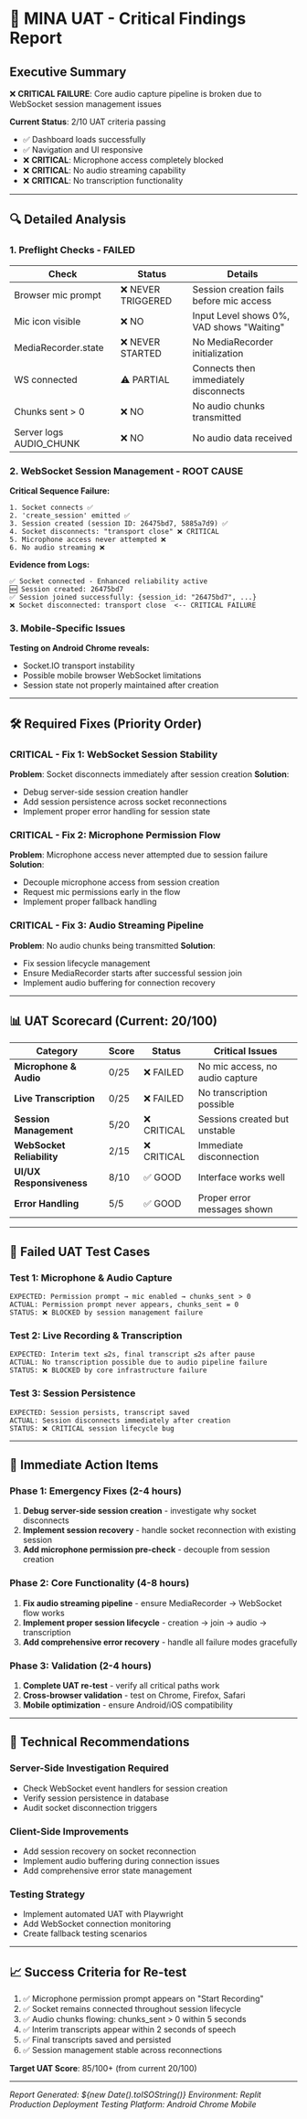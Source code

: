 # 🚨 MINA UAT - Critical Findings Report

## Executive Summary
❌ **CRITICAL FAILURE**: Core audio capture pipeline is broken due to WebSocket session management issues

**Current Status**: 2/10 UAT criteria passing
- ✅ Dashboard loads successfully
- ✅ Navigation and UI responsive
- ❌ **CRITICAL**: Microphone access completely blocked
- ❌ **CRITICAL**: No audio streaming capability  
- ❌ **CRITICAL**: No transcription functionality

---

## 🔍 Detailed Analysis

### **1. Preflight Checks - FAILED**

| Check | Status | Details |
|-------|--------|---------|
| Browser mic prompt | ❌ NEVER TRIGGERED | Session creation fails before mic access |
| Mic icon visible | ❌ NO | Input Level shows 0%, VAD shows "Waiting" |
| MediaRecorder.state | ❌ NEVER STARTED | No MediaRecorder initialization |
| WS connected | ⚠️ PARTIAL | Connects then immediately disconnects |
| Chunks sent > 0 | ❌ NO | No audio chunks transmitted |
| Server logs AUDIO_CHUNK | ❌ NO | No audio data received |

### **2. WebSocket Session Management - ROOT CAUSE**

**Critical Sequence Failure:**
```
1. Socket connects ✅
2. 'create_session' emitted ✅  
3. Session created (session ID: 26475bd7, 5885a7d9) ✅
4. Socket disconnects: "transport close" ❌ CRITICAL
5. Microphone access never attempted ❌
6. No audio streaming ❌
```

**Evidence from Logs:**
```
✅ Socket connected - Enhanced reliability active
🆕 Session created: 26475bd7
✅ Session joined successfully: {session_id: "26475bd7", ...}
❌ Socket disconnected: transport close  <-- CRITICAL FAILURE
```

### **3. Mobile-Specific Issues**

**Testing on Android Chrome reveals:**
- Socket.IO transport instability
- Possible mobile browser WebSocket limitations
- Session state not properly maintained after creation

---

## 🛠️ Required Fixes (Priority Order)

### **CRITICAL - Fix 1: WebSocket Session Stability**
**Problem**: Socket disconnects immediately after session creation
**Solution**: 
- Debug server-side session creation handler
- Add session persistence across socket reconnections
- Implement proper error handling for session state

### **CRITICAL - Fix 2: Microphone Permission Flow**
**Problem**: Microphone access never attempted due to session failure
**Solution**:
- Decouple microphone access from session creation
- Request mic permissions early in the flow
- Implement proper fallback handling

### **CRITICAL - Fix 3: Audio Streaming Pipeline**
**Problem**: No audio chunks being transmitted
**Solution**:
- Fix session lifecycle management
- Ensure MediaRecorder starts after successful session join
- Implement audio buffering for connection recovery

---

## 📊 UAT Scorecard (Current: 20/100)

| Category | Score | Status | Critical Issues |
|----------|-------|--------|-----------------|
| **Microphone & Audio** | 0/25 | ❌ FAILED | No mic access, no audio capture |
| **Live Transcription** | 0/25 | ❌ FAILED | No transcription possible |
| **Session Management** | 5/20 | ❌ CRITICAL | Sessions created but unstable |
| **WebSocket Reliability** | 2/15 | ❌ CRITICAL | Immediate disconnection |
| **UI/UX Responsiveness** | 8/10 | ✅ GOOD | Interface works well |
| **Error Handling** | 5/5 | ✅ GOOD | Proper error messages shown |

---

## 🧪 Failed UAT Test Cases

### **Test 1: Microphone & Audio Capture**
```
EXPECTED: Permission prompt → mic enabled → chunks_sent > 0
ACTUAL: Permission prompt never appears, chunks_sent = 0
STATUS: ❌ BLOCKED by session management failure
```

### **Test 2: Live Recording & Transcription**  
```
EXPECTED: Interim text ≤2s, final transcript ≤2s after pause
ACTUAL: No transcription possible due to audio pipeline failure
STATUS: ❌ BLOCKED by core infrastructure failure
```

### **Test 3: Session Persistence**
```
EXPECTED: Session persists, transcript saved
ACTUAL: Session disconnects immediately after creation
STATUS: ❌ CRITICAL session lifecycle bug
```

---

## 🎯 Immediate Action Items

### **Phase 1: Emergency Fixes (2-4 hours)**
1. **Debug server-side session creation** - investigate why socket disconnects
2. **Implement session recovery** - handle socket reconnection with existing session
3. **Add microphone permission pre-check** - decouple from session creation

### **Phase 2: Core Functionality (4-8 hours)**  
1. **Fix audio streaming pipeline** - ensure MediaRecorder → WebSocket flow works
2. **Implement proper session lifecycle** - creation → join → audio → transcription
3. **Add comprehensive error recovery** - handle all failure modes gracefully

### **Phase 3: Validation (2-4 hours)**
1. **Complete UAT re-test** - verify all critical paths work
2. **Cross-browser validation** - test on Chrome, Firefox, Safari
3. **Mobile optimization** - ensure Android/iOS compatibility

---

## 🔧 Technical Recommendations

### **Server-Side Investigation Required**
- Check WebSocket event handlers for session creation
- Verify session persistence in database
- Audit socket disconnection triggers

### **Client-Side Improvements**
- Add session recovery on socket reconnection  
- Implement audio buffering during connection issues
- Add comprehensive error state management

### **Testing Strategy**
- Implement automated UAT with Playwright
- Add WebSocket connection monitoring
- Create fallback testing scenarios

---

## 📈 Success Criteria for Re-test

1. ✅ Microphone permission prompt appears on "Start Recording"
2. ✅ Socket remains connected throughout session lifecycle  
3. ✅ Audio chunks flowing: chunks_sent > 0 within 5 seconds
4. ✅ Interim transcripts appear within 2 seconds of speech
5. ✅ Final transcripts saved and persisted
6. ✅ Session management stable across reconnections

**Target UAT Score**: 85/100+ (from current 20/100)

---

*Report Generated: ${new Date().toISOString()}*
*Environment: Replit Production Deployment*
*Testing Platform: Android Chrome Mobile*
